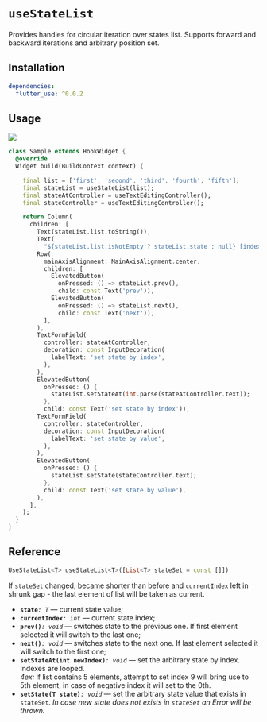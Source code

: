 # `useStateList`

Provides handles for circular iteration over states list.
Supports forward and backward iterations and arbitrary position set.

## Installation

```yaml
dependencies:
  flutter_use: ^0.0.2
```

## Usage

[![](https://img.shields.io/badge/demo-%20%20%20%F0%9F%9A%80-green.svg)]((https://dartpad.dev/?id=5761442418062838b04cbe21a36be586&null_safety=true))

```dart
class Sample extends HookWidget {
  @override
  Widget build(BuildContext context) {

    final list = ['first', 'second', 'third', 'fourth', 'fifth'];
    final stateList = useStateList(list);
    final stateAtController = useTextEditingController();
    final stateController = useTextEditingController();

    return Column(
      children: [
        Text(stateList.list.toString()),
        Text(
          "${stateList.list.isNotEmpty ? stateList.state : null} [index: ${stateList.currentIndex}]"),
        Row(
          mainAxisAlignment: MainAxisAlignment.center,
          children: [
            ElevatedButton(
              onPressed: () => stateList.prev(),
              child: const Text('prev')),
            ElevatedButton(
              onPressed: () => stateList.next(),
              child: const Text('next')),
          ],
        ),
        TextFormField(
          controller: stateAtController,
          decoration: const InputDecoration(
            labelText: 'set state by index',
          ),
        ),
        ElevatedButton(
          onPressed: () {
            stateList.setStateAt(int.parse(stateAtController.text));
          },
          child: const Text('set state by index')),
        TextFormField(
          controller: stateController,
          decoration: const InputDecoration(
            labelText: 'set state by value',
          ),
        ),
        ElevatedButton(
          onPressed: () {
            stateList.setState(stateController.text);
          },
          child: const Text('set state by value'),
        ),
      ],
    );
  }
}
```
## Reference

```dart
UseStateList<T> useStateList<T>([List<T> stateSet = const []])
```

If `stateSet` changed, became shorter than before and `currentIndex` left in shrunk gap - the last element of list will be taken as current.

- **`state`**_`: T`_ &mdash; current state value;
- **`currentIndex`**_`: int`_ &mdash; current state index;
- **`prev()`**_`: void`_ &mdash; switches state to the previous one. If first element selected it will switch to the last one;
- **`next()`**_`: void`_ &mdash; switches state to the next one. If last element selected it will switch to the first one;
- **`setStateAt(int newIndex)`**_`: void`_ &mdash; set the arbitrary state by index. Indexes are looped.  
_4ex:_ if list contains 5 elements, attempt to set index 9 will bring use to 5th element, in case of negative index it will set to the 0th.
- **`setState(T state)`**_`: void`_ &mdash; set the arbitrary state value that exists in `stateSet`. _In case new state does not exists in `stateSet` an Error will be thrown._